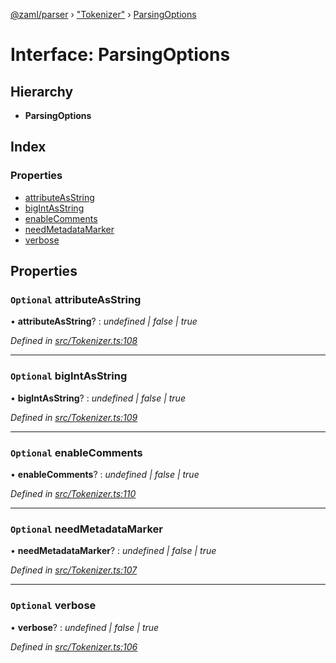 [@zaml/parser](../README.md) › ["Tokenizer"](../modules/_tokenizer_.md) › [ParsingOptions](_tokenizer_.parsingoptions.md)

# Interface: ParsingOptions

## Hierarchy

* **ParsingOptions**

## Index

### Properties

* [attributeAsString](_tokenizer_.parsingoptions.md#optional-attributeasstring)
* [bigIntAsString](_tokenizer_.parsingoptions.md#optional-bigintasstring)
* [enableComments](_tokenizer_.parsingoptions.md#optional-enablecomments)
* [needMetadataMarker](_tokenizer_.parsingoptions.md#optional-needmetadatamarker)
* [verbose](_tokenizer_.parsingoptions.md#optional-verbose)

## Properties

### `Optional` attributeAsString

• **attributeAsString**? : *undefined | false | true*

*Defined in [src/Tokenizer.ts:108](https://github.com/nexushubs/zaml-lang/blob/226a4c7/packages/zaml-parser/src/Tokenizer.ts#L108)*

___

### `Optional` bigIntAsString

• **bigIntAsString**? : *undefined | false | true*

*Defined in [src/Tokenizer.ts:109](https://github.com/nexushubs/zaml-lang/blob/226a4c7/packages/zaml-parser/src/Tokenizer.ts#L109)*

___

### `Optional` enableComments

• **enableComments**? : *undefined | false | true*

*Defined in [src/Tokenizer.ts:110](https://github.com/nexushubs/zaml-lang/blob/226a4c7/packages/zaml-parser/src/Tokenizer.ts#L110)*

___

### `Optional` needMetadataMarker

• **needMetadataMarker**? : *undefined | false | true*

*Defined in [src/Tokenizer.ts:107](https://github.com/nexushubs/zaml-lang/blob/226a4c7/packages/zaml-parser/src/Tokenizer.ts#L107)*

___

### `Optional` verbose

• **verbose**? : *undefined | false | true*

*Defined in [src/Tokenizer.ts:106](https://github.com/nexushubs/zaml-lang/blob/226a4c7/packages/zaml-parser/src/Tokenizer.ts#L106)*

